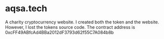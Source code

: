 # aqsa.tech
A charity cryptocurrency website. I created both the token and the website. However, I lost the tokens source code. The contract address is 0xcFF49ABfcAd4BBa2012dF3793d62f55C7A084b8b 
